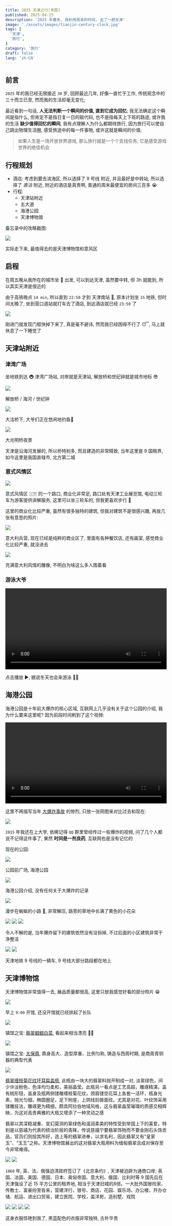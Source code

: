 ```yaml
---
title: 2025 天津之行(多图)
published: 2025-04-25
description: '2025 年春末, 我利用周末的时间, 去了一趟天津'
image: './assets/images/tianjin-century-clock.jpg'
tags: [
  '天津',
  '旅行',
]
category: '旅行'
draft: false 
lang: 'zh-CN'
---
```


## 前言
`2025` 年的我已经无限接近 `30` 岁, 回顾最近几年, 好像一直忙于工作, 传统观念中的三十而立已至, 然而我的生活却毫无变化;

最近看到一句话, **人无法判断一个瞬间的价值, 直到它成为回忆**; 我无法确定这个瞬间是指什么, 但肯定不是指日复一日的敲代码, 也不是指每天上下班的路途, 或许我的生活 **缺少值得回忆的瞬间**, 我有点理解人为什么都期待旅行, 因为旅行可以使自己跳出物理生活圈, 感受旅途中的每一件事物, 或许这就是瞬间的价值;

> 如果人生是一场开放世界游戏, 那么旅行就是一个个支线任务, 它是感受游戏世界的绝佳机会

## 行程规划
- 酒店: 考虑到要去滨海区, 所以选择了 9 号线 附近, 并且最好是中转站, 所以选择了 *直沽* 附近, 附近的酒店是真贵啊, 普通的周末最便宜的房间三百多 😭
- 行程:
  - 天津站附近
  - 五大道
  - 海港公园
  - 天津博物馆

备忘录中的攻略截图:

![](./assets/images/tianjin-travel-guide.jpeg)

实际走下来, 最值得去的是天津博物馆和意风区

## 启程
在周五晚从我所在的城市坐 🚄 出发, 可以到达天津, 虽然要中转, 但 3h 就能到, 所以其实天津是很近的

由于高铁晚点 `14 min`, 所以直到 `22:50` 才到 天津南站 🚉, 原本计划坐 `1h` 地铁, 但时间太晚了, 坐到营口道站就打车去了酒店, 到达酒店就已经 `23:50` 了

![](./assets/images/tianjin-hotel-door.jpg)

刚进门就发现门框快掉下来了, 真是毫不避讳, 然而我已经困得不行了 😴, 马上就休息了一下睡觉了

## 天津站附近
### 津湾广场
坐地铁到达 🚇 津湾广场站, 对岸就是天津站, 解放桥和世纪钟就是城市地标 😎

![](./assets/images/tianjin-century-clock.jpg)

解放桥 / 海河 / 世纪钟

![](./assets/images/tianjin-dagu-bridge.jpg)

大沽桥下, 大爷们正在悠闲地钓鱼🎣

![](./assets/images/tianjin-light-bridge.jpg)

大光明桥夜景

天津是沿海河发展的, 所以桥特别多, 而且建造的非常精致, 当年这里是 9 国租界, 如今这里是我国直辖市, 北方第二城

### 意式风情区
![](./assets/images/tianjin-Italian-style-area-crossing.jpg)

意式风情区 🇮🇹 的一个路口, 商业化非常足, 路口处有天津工业展览馆, 电动三轮车为游客提供讲解服务, 这里可以坐三轮车的, 但我更喜欢步行 🚶

这里的商业化比较严重, 虽然有很多独特的建筑, 但我对建筑不是很感兴趣, 再放几张有意思的照片:

![](./assets/images/tianjin-idalian-barracks.jpg)

意大利兵营, 现在已经是纯粹的商业区了, 里面有各种餐饮店, 还有画室, 感觉商业化比较严重, 就没进去

![](./assets/images/tianijn-idalian-statue.jpg)

充满意大利风情的雕像, 不明白为啥这么多人围着看

### 游泳大爷

<video controls width="100%" src="/static-videos/tianjin-swimming.MOV" type="video/quicktime"></video>

点击播放 ▶️, 据说冬天也会来游泳 🏊🏻

## 海港公园
海港公园是十年前大爆炸的核心区域, 互联网上几乎没有关于这个公园的介绍, 我为什么要来这里呢? 因为前段时间刷到了这个视频:

<video controls width="100%" src="/static-videos/tianjin-firefighter.mp4"></video>

这里不再描写当年 [大爆炸事故](https://baike.baidu.com/item/8%C2%B712%E5%A4%A9%E6%B4%A5%E6%BB%A8%E6%B5%B7%E6%96%B0%E5%8C%BA%E7%88%86%E7%82%B8%E4%BA%8B%E6%95%85/18370029) 的惨烈, 只放一张网图来对比过去和现在:


![](./assets/images/tianjin-port-diff.jpeg)

`2015` 年我还在上大学, 依稀记得 `QQ` 群里曾经传过一些爆炸的视频, 问了几个人都说不记得这件事了, 果然 **时间是一剂良药**, 互联网也是没有记忆的

现在的公园:

![](./assets/images/tianjin-harbour-park1.jpg)

公园前广场, 海港公园

![](./assets/images/tianjin-harbour-park2.jpg)

海港公园介绍, 没有任何关于大爆炸的记录

![](./assets/images/tianjin-harbour-park3.jpg)

漫步在蜿蜒的小路 🚶, 非常解压, 路旁的草地中长满了黄色的小花朵

![](./assets/images/tianjin-harbour-park4.jpg)
![](./assets/images/tianjin-harbour-park5.jpg)
![](./assets/images/tianjin-harbour-park6.jpg)

令人不解的是, 当年爆炸留下的建筑依然没有没拆掉, 不过后面的小区建筑非常干净整洁

![](./assets/images/tianjin-subway.jpg)
![](./assets/images/tianjin-subway2.jpg)

天津地铁 9 号线的一辆车, 9 号线大部分路段都在地上

## 天津博物馆

天津博物馆非常值得一去, 展品质量都很高, 这里只放我感觉好看的部分照片 😁

![](./assets/images/tianjin-museum1.jpg)

早上 `9:00` 开馆, 还没开馆就已经排起了长队

![](./assets/images/tianjin-museum2.jpg)

镇馆之宝: [翡翠蝈蝈白菜](https://www.tjbwg.com/cn/collectionInfo.aspx?Id=2630), 看起来相当漂亮 👍🏻

![](./assets/images/tianjin-museum3.jpg)

镇馆之宝: [太保鼎](https://www.tjbwg.com/cn/collectionInfo.aspx?Id=2345), 鼎身高大、造型厚重、比例匀称, 铸造与西周时期, 是商周青铜器的典型代表

![](./assets/images/tianjin-museum4.jpg)

[翡翠缠枝菊花纹环耳扁盖瓶](https://www.tjbwg.com/cn/collectionInfo.aspx?Id=2673), 此瓶由一块大的翡翠料抛开制成一对, 淡翠绿色，间少许淡粉色，色泽均匀柔和，美丽晶莹。此瓶另一看点是工艺高超，雕琢精湛。盖有桃形钮，盖身及瓶两侧镂雕缠枝菊花纹，颈肩镂空花耳上各套一活环，瓶身光素，抛光匀细，椭圆圈足，足下附座，上阴线刻兽面纹。尤其是对花、叶纹饰采用镂雕技法，雕琢更为精细，颇具阿拉伯地域风格，这与翡翠晶莹璀璨的质感交相辉映，为这对高贵典雅的大瓶又增添了一种灵动之感

翡翠以其深稳凝重、变幻莫测的翠绿色和温润柔美的特性受到举国上下的喜爱，特别是以慈禧为代表的统治阶层的青睐，传说慈禧宁要翡翠饰物而不要金刚石头饰贡品，官员们则投其所好，选上等的翡翠进奉，以求名利，因此翡翠又有“皇家玉”、“玉王”之称。天津博物馆展出的这对翡翠大瓶用料为缅甸翡翠且成对保存至今非常难得。

![](./assets/images/tianjin-museum5.jpg)
![](./assets/images/tianjin-museum6.jpg)

`1860` 年, 英、法、俄强迫清政府签订了《北京条约》, 天津被迫辟为通商口岸; 英国、法国、美国、德国、日本、奥匈帝国、意大利、俄国、比利时等 9 国先后在天津强设了近 15 平方公里的租界地, 相当于天津旧城的8倍。一大批外国冒险家、传教士、富豪纷至沓来，营建洋行、银号、商店、花园、娱乐场、办公楼，开办仓储、航运、进出口贸易，建立医院、学校，盖洋房，造别墅、戏院

![](./assets/images/tianjin-museum7.jpg)
![](./assets/images/tianjin-museum8.jpg)
![](./assets/images/tianjin-museum9.jpg)
![](./assets/images/tianjin-museum10.jpg)

这身衣服惊艳到我了, 黑蓝配色的衣服非常独特, 古朴华贵
